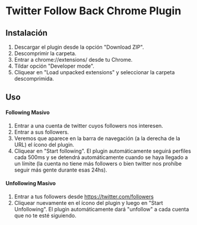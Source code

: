 # Twitter Follow Back Chrome Plugin

## Instalación 

1. Descargar el plugin desde la opción "Download ZIP".
2. Descomprimir la carpeta.
3. Entrar a chrome://extensions/ desde tu Chrome.
4. Tildar opción "Developer mode".
5. Cliquear en "Load unpacked extensions" y seleccionar la carpeta descomprimida.

## Uso

#### Following Masivo

1. Entrar a una cuenta de twitter cuyos followers nos interesen.
2. Entrar a sus followers.
3. Veremos que aparece en la barra de navegación (a la derecha de la URL) el ícono del plugin.
4. Cliquear en "Start following". El plugin automáticamente seguirá perfiles cada 500ms y se detendrá automáticamente cuando se haya llegado a un límite (la cuenta no tiene más followers o bien twitter nos prohíbe seguir más gente durante esas 24hs).

#### Unfollowing Masivo

1. Entrar a tus followers desde https://twitter.com/followers
2. Cliquear nuevamente en el ícono del plugin y luego en "Start Unfollowing". El plugin automáticamente dará "unfollow" a cada cuenta que no te esté siguiendo.

